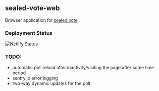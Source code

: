 ## sealed-vote-web

Browser application for [sealed.vote](https://sealed.vote).

### Deployment Status

[![Netlify Status](https://api.netlify.com/api/v1/badges/431089b8-8373-4038-8b80-fb3a7aa02c6e/deploy-status)](https://app.netlify.com/sites/sealed-vote/deploys)

### TODO:

-   automatic poll reload after inactivity/visiting the page after some time period
-   sentry.io error logging
-   two-way dynamic updates for the poll
